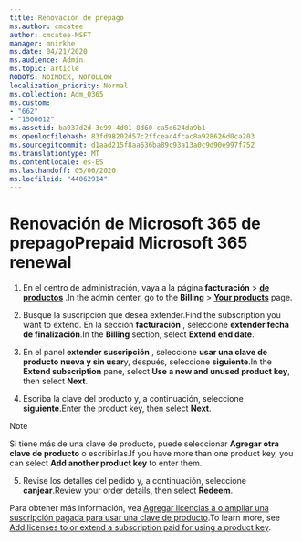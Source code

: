 ```yaml
---
title: Renovación de prepago
ms.author: cmcatee
author: cmcatee-MSFT
manager: mnirkhe
ms.date: 04/21/2020
ms.audience: Admin
ms.topic: article
ROBOTS: NOINDEX, NOFOLLOW
localization_priority: Normal
ms.collection: Adm_O365
ms.custom:
- "662"
- "1500012"
ms.assetid: ba037d2d-3c99-4d01-8d60-ca5d624da9b1
ms.openlocfilehash: 83fd98202d57c2ffceac4fcac8a928626d0ca203
ms.sourcegitcommit: d1aad215f8aa636ba89c93a13a0c9d90e997f752
ms.translationtype: MT
ms.contentlocale: es-ES
ms.lasthandoff: 05/06/2020
ms.locfileid: "44062914"
---
```

# <a name="prepaid-microsoft-365-renewal"></a><span data-ttu-id="a459c-102">Renovación de Microsoft 365 de prepago</span><span class="sxs-lookup"><span data-stu-id="a459c-102">Prepaid Microsoft 365 renewal</span></span>

1. <span data-ttu-id="a459c-103">En el centro de administración, vaya a la página **facturación** \> **[de productos](https://go.microsoft.com/fwlink/p/?linkid=842054)** .</span><span class="sxs-lookup"><span data-stu-id="a459c-103">In the admin center, go to the **Billing** \> **[Your products](https://go.microsoft.com/fwlink/p/?linkid=842054)** page.</span></span>

2. <span data-ttu-id="a459c-104">Busque la suscripción que desea extender.</span><span class="sxs-lookup"><span data-stu-id="a459c-104">Find the subscription you want to extend.</span></span> <span data-ttu-id="a459c-105">En la sección **facturación** , seleccione **extender fecha de finalización**.</span><span class="sxs-lookup"><span data-stu-id="a459c-105">In the **Billing** section, select **Extend end date**.</span></span>

3. <span data-ttu-id="a459c-106">En el panel **extender suscripción** , seleccione **usar una clave de producto nueva y sin usar**y, después, seleccione **siguiente**.</span><span class="sxs-lookup"><span data-stu-id="a459c-106">In the **Extend subscription** pane, select **Use a new and unused product key**, then select **Next**.</span></span>

4. <span data-ttu-id="a459c-107">Escriba la clave del producto y, a continuación, seleccione **siguiente**.</span><span class="sxs-lookup"><span data-stu-id="a459c-107">Enter the product key, then select **Next**.</span></span>

> [!NOTE]
> <span data-ttu-id="a459c-108">Si tiene más de una clave de producto, puede seleccionar **Agregar otra clave de producto** o escribirlas.</span><span class="sxs-lookup"><span data-stu-id="a459c-108">If you have more than one product key, you can select **Add another product key** to enter them.</span></span>

5. <span data-ttu-id="a459c-109">Revise los detalles del pedido y, a continuación, seleccione **canjear**.</span><span class="sxs-lookup"><span data-stu-id="a459c-109">Review your order details, then select **Redeem**.</span></span>

<span data-ttu-id="a459c-110">Para obtener más información, vea [Agregar licencias a o ampliar una suscripción pagada para usar una clave de producto](https://docs.microsoft.com/office365/admin/misc/add-licenses-using-product-key).</span><span class="sxs-lookup"><span data-stu-id="a459c-110">To learn more, see [Add licenses to or extend a subscription paid for using a product key](https://docs.microsoft.com/office365/admin/misc/add-licenses-using-product-key).</span></span>